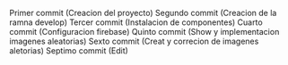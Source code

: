 Primer commit (Creacion del proyecto) 
Segundo commit (Creacion de la ramna develop)
Tercer commit (Instalacion de componentes)
Cuarto commit (Configuracion firebase)
Quinto commit (Show y implementacion imagenes aleatorias)
Sexto commit (Creat y correcion de imagenes aletorias)
Septimo commit (Edit)